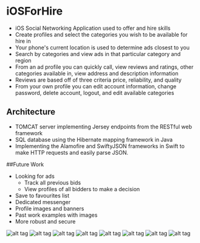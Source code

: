 # iOSForHire

* iOS Social Networking Application used to offer and hire skills
* Create profiles and select the categories you wish to be available for hire in
* Your phone's current location is used to determine ads closest to you
* Search by categories and view ads in that particular category and region
* From an ad profile you can quickly call, view reviews and ratings, other categories available in, view address and description information
* Reviews are based off of three criteria price, reliability, and quality
* From your own profile you can edit account information, change password, delete account, logout, and edit available categories

## Architecture
* TOMCAT server implementing Jersey endpoints from the RESTful web framework
* SQL database using the Hibernate mapping framework in Java
* Implementing the Alamofire and SwiftyJSON frameworks in Swift to make HTTP requests and easily parse JSON.

##Future Work
* Looking for ads
	* Track all previous bids
	* View profiles of all bidders to make a decision
* Save to favourites list
* Dedicated messenger
* Profile images and banners
* Past work examples with images
* More robust and secure

![alt tag](https://cloud.githubusercontent.com/assets/14320184/21582199/3528de08-d01c-11e6-8f9e-edbae056e363.PNG)
![alt tag](https://cloud.githubusercontent.com/assets/14320184/21582201/3543527e-d01c-11e6-86f2-ea09653be63f.PNG)
![alt tag](https://cloud.githubusercontent.com/assets/14320184/21582205/35449aa8-d01c-11e6-92f2-a2394547cca6.PNG)
![alt tag](https://cloud.githubusercontent.com/assets/14320184/21582203/3543b9bc-d01c-11e6-8fb7-9761938bfe37.PNG)
![alt tag](https://cloud.githubusercontent.com/assets/14320184/21582204/354423d4-d01c-11e6-8b9b-b83478369b00.PNG)
![alt tag](https://cloud.githubusercontent.com/assets/14320184/21582202/3543a36e-d01c-11e6-9baa-aa0504113028.PNG)
![alt tag](https://cloud.githubusercontent.com/assets/14320184/21582200/3540e516-d01c-11e6-9657-cda3e099970e.PNG)
![alt tag](https://cloud.githubusercontent.com/assets/14320184/21582206/3548b818-d01c-11e6-8d77-af8b9fcf9ae5.PNG)


